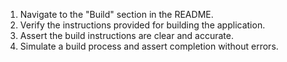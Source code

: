 1. Navigate to the "Build" section in the README.
2. Verify the instructions provided for building the application.
3. Assert the build instructions are clear and accurate.
4. Simulate a build process and assert completion without errors.